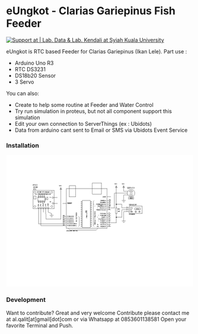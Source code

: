 # eUngkot - Clarias Gariepinus Fish Feeder
[![Support at | Lab. Data & Lab. Kendali at Syiah Kuala University]()](http://elektro.unsyiah.ac.id/)

eUngkot is RTC based Feeder for Clarias Gariepinus (Ikan Lele). Part use :

  - Arduino Uno R3
  - RTC DS3231
  - DS18b20 Sensor
  - 3 Servo

You can also:
  - Create to help some routine at Feeder and Water Control
  - Try run simulation in proteus, but not all component support this simulation
  - Edit your own connection to ServerThings (ex : Ubidots)
  - Data from arduino cant sent to Email or SMS via Ubidots Event Service

### Installation
![](https://raw.githubusercontent.com/qalit/eUngkot/master/SKEMA%20RANGKAIAN/DS18B20.BMP)
### Development

Want to contribute? Great and very welcome
    Contribute please contact me at al.qalit[at]gmail[dot]com
    or via Whatsapp at 0853601138581
Open your favorite Terminal and Push.
